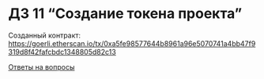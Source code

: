 # ДЗ 11 “Создание токена проекта”

Созданный контракт:
https://goerli.etherscan.io/tx/0xa5fe98577644b8961a96e5070741a4bb47f9319d8f42fafcbdc1348805d82c13

[Ответы на вопросы](https://docs.google.com/document/d/1_hpiFPEwdfdbzP1bLRlUQaeGD-oAHKzsOQ2gBfJtlOA/edit?usp=sharing)
